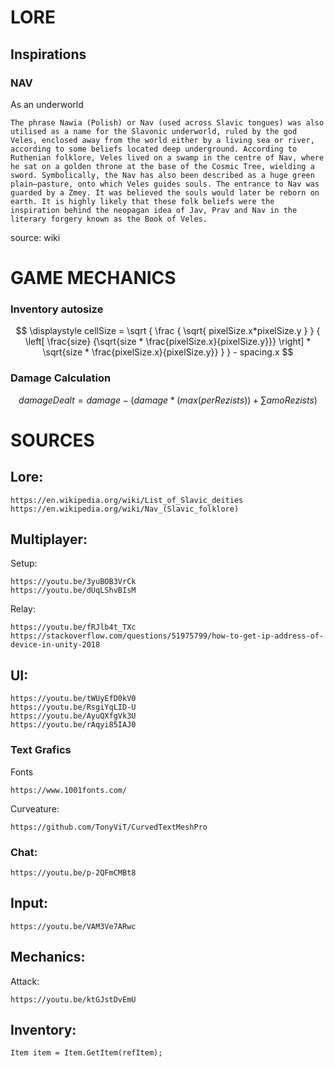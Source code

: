 # LORE
## Inspirations
### NAV
As an underworld
```
The phrase Nawia (Polish) or Nav (used across Slavic tongues) was also utilised as a name for the Slavonic underworld, ruled by the god Veles, enclosed away from the world either by a living sea or river, according to some beliefs located deep underground. According to Ruthenian folklore, Veles lived on a swamp in the centre of Nav, where he sat on a golden throne at the base of the Cosmic Tree, wielding a sword. Symbolically, the Nav has also been described as a huge green plain—pasture, onto which Veles guides souls. The entrance to Nav was guarded by a Zmey. It was believed the souls would later be reborn on earth. It is highly likely that these folk beliefs were the inspiration behind the neopagan idea of Jav, Prav and Nav in the literary forgery known as the Book of Veles.
```
source: wiki
# GAME MECHANICS

### Inventory autosize

$$
\displaystyle
cellSize =
\sqrt
{
    \frac
    {
        \sqrt{ pixelSize.x*pixelSize.y }
    }
    {
        \left[
            \frac{size}
            {\sqrt{size * \frac{pixelSize.x}{pixelSize.y}}}
        \right] *
        \sqrt{size * \frac{pixelSize.x}{pixelSize.y}}
    }
} - spacing.x
$$

### Damage Calculation

$$
\displaystyle
damageDealt = damage -
\left(
    damage * \left(max(perRezists)\right)
    +
    \sum_{}{amoRezists}
\right)
$$

# SOURCES
## Lore:
```
https://en.wikipedia.org/wiki/List_of_Slavic_deities
https://en.wikipedia.org/wiki/Nav_(Slavic_folklore)
```
## Multiplayer:
Setup:
```        
https://youtu.be/3yuBOB3VrCk
https://youtu.be/dUqLShvBIsM
```
Relay:
``` 
https://youtu.be/fRJlb4t_TXc
https://stackoverflow.com/questions/51975799/how-to-get-ip-address-of-device-in-unity-2018
```
## UI:
```
https://youtu.be/tWUyEfD0kV0
https://youtu.be/RsgiYqLID-U
https://youtu.be/AyuQXfgVk3U
https://youtu.be/rAqyi85IAJ0
```
### Text Grafics
Fonts
```
https://www.1001fonts.com/
```
Curveature:
```
https://github.com/TonyViT/CurvedTextMeshPro
```
### Chat:
```
https://youtu.be/p-2QFmCMBt8
```
## Input:
```
https://youtu.be/VAM3Ve7ARwc
```
## Mechanics:
Attack:
```
https://youtu.be/ktGJstDvEmU
```
## Inventory:
```
Item item = Item.GetItem(refItem);
```